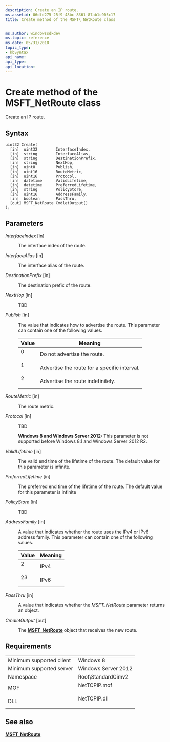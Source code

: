 ```yaml
---
description: Create an IP route.
ms.assetid: 06dfd275-25f9-48bc-8361-87ab1c905c17
title: Create method of the MSFT\_NetRoute class


ms.author: windowssdkdev
ms.topic: reference
ms.date: 05/31/2018
topic_type: 
- kbSyntax
api_name: 
api_type: 
api_location: 
---
```


# Create method of the MSFT\_NetRoute class

Create an IP route.

## Syntax


```mof
uint32 Create(
  [in]  uint32        InterfaceIndex,
  [in]  string        InterfaceAlias,
  [in]  string        DestinationPrefix,
  [in]  string        NextHop,
  [in]  uint8         Publish,
  [in]  uint16        RouteMetric,
  [in]  uint16        Protocol,
  [in]  datetime      ValidLifetime,
  [in]  datetime      PreferredLifetime,
  [in]  string        PolicyStore,
  [in]  uint16        AddressFamily,
  [in]  boolean       PassThru,
  [out] MSFT_NetRoute CmdletOutput[]
);
```



## Parameters

<dl> <dt>

*InterfaceIndex* \[in\]
</dt> <dd>

The interface index of the route.

</dd> <dt>

*InterfaceAlias* \[in\]
</dt> <dd>

The interface alias of the route.

</dd> <dt>

*DestinationPrefix* \[in\]
</dt> <dd>

The destination prefix of the route.

</dd> <dt>

*NextHop* \[in\]
</dt> <dd>

TBD

</dd> <dt>

*Publish* \[in\]
</dt> <dd>

The value that indicates how to advertise the route. This parameter can contain one of the following values.



| Value                                                                        | Meaning                                                 |
|------------------------------------------------------------------------------|---------------------------------------------------------|
| <dl> <dt>0</dt> </dl> | Do not advertise the route.<br/>                  |
| <dl> <dt>1</dt> </dl> | Advertise the route for a specific interval.<br/> |
| <dl> <dt>2</dt> </dl> | Advertise the route indefinitely.<br/>            |



 

</dd> <dt>

*RouteMetric* \[in\]
</dt> <dd>

The route metric.

</dd> <dt>

*Protocol* \[in\]
</dt> <dd>

TBD

**Windows 8 and Windows Server 2012:** This parameter is not supported before Windows 8.1 and Windows Server 2012 R2.

</dd> <dt>

*ValidLifetime* \[in\]
</dt> <dd>

The valid end time of the lifetime of the route. The default value for this parameter is infinite.

</dd> <dt>

*PreferredLifetime* \[in\]
</dt> <dd>

The preferred end time of the lifetime of the route. The default value for this parameter is infinite

</dd> <dt>

*PolicyStore* \[in\]
</dt> <dd>

TBD

</dd> <dt>

*AddressFamily* \[in\]
</dt> <dd>

A value that indicates whether the route uses the IPv4 or IPv6 address family. This parameter can contain one of the following values.



| Value                                                                         | Meaning         |
|-------------------------------------------------------------------------------|-----------------|
| <dl> <dt>2</dt> </dl>  | IPv4<br/> |
| <dl> <dt>23</dt> </dl> | IPv6<br/> |



 

</dd> <dt>

*PassThru* \[in\]
</dt> <dd>

A value that indicates whether the *MSFT\_NetRoute* parameter returns an object.

</dd> <dt>

*CmdletOutput* \[out\]
</dt> <dd>

The [**MSFT\_NetRoute**](msft-netroute.md) object that receives the new route.

</dd> </dl>

## Requirements



|                                     |                                                                                         |
|-------------------------------------|-----------------------------------------------------------------------------------------|
| Minimum supported client<br/> | Windows 8<br/>                                                                    |
| Minimum supported server<br/> | Windows Server 2012<br/>                                                          |
| Namespace<br/>                | Root\\StandardCimv2<br/>                                                          |
| MOF<br/>                      | <dl> <dt>NetTCPIP.mof</dt> </dl> |
| DLL<br/>                      | <dl> <dt>NetTCPIP.dll</dt> </dl> |



## See also

<dl> <dt>

[**MSFT\_NetRoute**](msft-netroute.md)
</dt> </dl>

 

 




